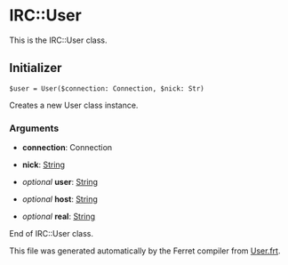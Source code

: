 # IRC::User

This is the IRC::User class.




## Initializer

```
$user = User($connection: Connection, $nick: Str)
```

Creates a new User class instance.


### Arguments

* __connection__: Connection  

* __nick__: [String](/std/doc/String.md)  

* *optional* __user__: [String](/std/doc/String.md)  

* *optional* __host__: [String](/std/doc/String.md)  

* *optional* __real__: [String](/std/doc/String.md)  








End of IRC::User class.

This file was generated automatically by the Ferret compiler from
[User.frt](../User.frt).